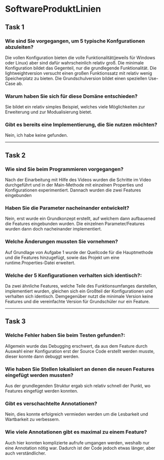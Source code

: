 # SoftwareProduktLinien

## Task 1
### Wie sind Sie vorgegangen, um 5 typische Konfgurationen abzuleiten? 

Die vollen Konfiguration bieten die volle Funktionalität(jeweils für Windows oder Linux) aber sind dafür wahrscheinlich relativ groß.
Die minimale Konfiguration bildet das Gegenteil, nur die grundlegende Funktionalität.
Die lightweightversion versucht einen großen Funktionssatz mit relativ wenig Speicherplatz zu bieten.
Die Grundschulversion bildet einen speziellen Use-Case ab.

### Warum haben Sie sich für diese Domäne entschieden? 

Sie bildet ein relativ simples Beispiel, welches viele Möglichkeiten zur Erweiterung und zur Modualisierung bietet.

### Gibt es bereits eine Implementierung, die Sie nutzen möchten?

Nein, ich habe keine gefunden.

***

## Task 2
### Wie sind Sie beim Programmieren vorgegangen? 

Nach der Einarbeitung mit Hilfe des Videos wurden die Schritte im Video durchgeführt und in der Main-Methode mit einzelnen Properties und Konfigurationen experimentiert. Dannach wurden die zwei Features eingebunden

### Haben Sie die Parameter nacheinander entwickelt?

Nein, erst wurde ein Grundkonzept erstellt, auf welchem dann aufbauened die Features eingebunden wurden. Die einzelnen Parameter/Features wurden dann doch nacheinander implementiert.

### Welche Änderungen mussten Sie vornehmen?

Auf Grundlage von Aufgabe 1 wurde der Quellcode für die Hauptmethode und die Features hinzugefügt, sowie das Projekt um eine runtime.Properties-Datei erweitert.

### Welche der 5 Konfigurationen verhalten sich identisch?: 

Da zwei ähnliche Features, welche Teile des Funktionsumfanges darstellen, implementiert wurden, gleichen sich ein Großteil der Konfigurationen und verhalten sich identisch. Demgegenüber nutzt die minimale Version keine Features und die vereinfachte Version für Grundschüler nur ein Feature.

***

## Task 3
### Welche Fehler haben Sie beim Testen gefunden?: 

Allgemein wurde das Debugging erschwert, da aus dem Feature durch Auswahl einer Konfiguration erst der Source Code erstellt werden musste, dieser konnte dann debuggt werden.

### Wie haben Sie Stellen lokalisiert an denen die neuen Features eingefügt werden mussten? 
Aus der grundlegenden Struktur ergab sich relativ schnell der Punkt, wo Features eingefügt werden konnten.

### Gibt es verschachtelte Annotationen? 
Nein, dies konnte erfolgreich vermieden werden um die Lesbarkeit und Wartbarkeit zu verbessern.

### Wie viele Annotationen gibt es maximal zu einem Feature? 
Auch hier konnten komplizierte aufrufe umgangen werden, weshalb nur eine Annotation nötig war. Dadurch ist der Code jedoch etwas länger, aber auch verständlicher.




